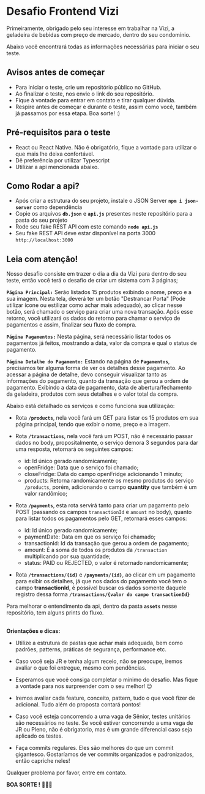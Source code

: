 # **Desafio Frontend Vizi**

Primeiramente, obrigado pelo seu interesse em trabalhar na Vizi, a geladeira de bebidas com preço de mercado, dentro do seu condomínio.

Abaixo você encontrará todas as informações necessárias para iniciar o seu teste.

## Avisos antes de começar

- Para iniciar o teste, crie um repositório público no GitHub.
- Ao finalizar o teste, nos envie o link do seu repositório.
- Fique à vontade para entrar em contato e tirar qualquer dúvida.
- Respire antes de começar e durante o teste, assim como você, também já passamos por essa etapa. Boa sorte! :)


## Pré-requisitos para o teste

- React ou React Native. Não é obrigatório, fique a vontade para utilizar o que mais lhe deixa confortável.
- Dê preferência por utilizar Typescript
- Utilizar a api mencionada abaixo.

## Como Rodar a api?
- Após criar a estrutura do seu projeto, instale o JSON Server **`npm i json-server`** como dependência
- Copie os arquivos **`db.json`** e **`api.js`** presentes neste repositório para a pasta do seu projeto
- Rode seu fake REST API com este comando **`node api.js`**
- Seu fake REST API deve estar disponível na porta 3000 `http://localhost:3000`

## Leia com atenção!

Nosso desafio consiste em trazer o dia a dia da Vizi para dentro do seu teste, então você terá o desafio de criar um sistema com 3 páginas;

**`Página Principal:`** Serão listados 15 produtos exibindo o nome, preço e a sua imagem. Nesta tela, deverá ter um botão "Destrancar Porta" (Pode utilizar ícone ou estilizar como achar mais adequado), ao clicar nesse botão, será chamado o serviço para criar uma nova transação. Após esse retorno, você utilizará os dados do retorno para chamar o serviço de pagamentos e assim, finalizar seu fluxo de compra.

**`Página Pagamentos:`** Nesta página, será necessário listar todos os pagamentos já feitos, mostrando a data, valor da compra e qual o status de pagamento.

**`Página Detalhe do Pagamento:`** Estando na página de **`Pagamentos`**, precisamos ter alguma forma de ver os detalhes desse pagamento. Ao acessar a página de detalhe, devo conseguir visualizar tanto as informações do pagamento, quanto da transação que gerou a ordem de pagamento. Exibindo a data de pagamento, data de abertura/fechamento da geladeira, produtos com seus detalhes e o valor total da compra.

Abaixo está detalhado os serviços e como funciona sua utilização:

- Rota **`/products`**, nela você fará um GET para listar os 15 produtos em sua página principal, tendo que exibir o nome, preço e a imagem.

- Rota **`/transactions`**, nela você fará um POST, não é necessário passar dados no body, propositalmente, o serviço demora 3 segundos para dar uma resposta, retornará os seguintes campos:
    - id: Id único gerado randomicamente;
    - openFridge: Data que o serviço foi chamado;
    - closeFridge: Data do campo openFridge adicionando 1 minuto;
    - products: Retorna randomicamente os mesmo produtos do serviço `/products`, porém, adicionando o campo **quantity** que também é um valor randômico;

- Rota **`/payments`**,  esta rota servirá tanto para criar um pagamento pelo POST (passando os campos `transactionId` e `amount` no body), quanto para listar todos os pagamentos pelo GET, retornará esses campos:
    - id: Id único gerado randomicamente;
    - paymentDate: Data em que os serviço foi chamado;
    - transactionId: Id da transação que gerou a ordem de pagamento;
    - amount: É a soma de todos os produtos da `/transaction` multiplicando por sua quantidade;
    - status: PAID ou REJECTED, o valor é retornado randomicamente;

- Rota **`/transactions/{id}`** e **`/payments/{id}`**, ao clicar em um pagamento para exibir os detalhes, já que nos dados do pagamento você tem o campo **transactionId**, é possível buscar os dados somente daquele registro dessa forma **`/transactions/{valor do campo transactionId}`**

Para melhorar o entendimento da api, dentro da pasta **`assets`** nesse repositório, tem alguns prints do fluxo.
<br/>
<br/>

**Orientações e dicas:**

- Utilize a estrutura de pastas que achar mais adequada, bem como padrões, patterns, práticas de segurança, performance etc.

- Caso você seja JR e tenha algum receio, não se preocupe, iremos avaliar o que foi entregue, mesmo com pendências.

- Esperamos que você consiga completar o mínimo do desafio. Mas fique a vontade para nos surpreender com o seu melhor! 😉

- Iremos avaliar cada feature, conceito, pattern, tudo o que você fizer de adicional. Tudo além do proposta contará pontos!

- Caso você esteja concorrendo a uma vaga de Sênior, testes unitários são necessários no teste. Se você estiver concorrendo a uma vaga de JR ou Pleno, não é obrigatorio, mas é um grande diferencial caso seja aplicado os testes.

- Faça commits regulares. Eles são melhores do que um commit gigantesco. Gostaríamos de ver commits organizados e padronizados, então capriche neles!

Qualquer problema por favor, entre em contato.

**BOA SORTE !** 🚀🚀🚀